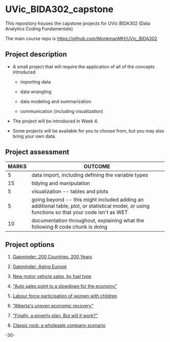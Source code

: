 # UVic_BIDA302_capstone

This repository houses the capstone projects for UVic BIDA302 (Data Analytics Coding Fundamentals)

The main course repo is https://github.com/MonkmanMH/UVic_BIDA302

## Project description

* A small project that will require the application of all of the concepts introduced

  - importing data
  
  - data wrangling
  
  - data modeling and summarization
  
  - communication (including visualization)

* The project will be introduced in Week 4.

* Some projects will be available for you to choose from, but you may also bring your own data.

## Project assessment

| MARKS | OUTCOME |
| --- | --- |
| 5 | data import, including defining the variable types |
| 15 | tidying and manipulation |
| 5 | visualization -- tables and plots |
| 5 | going beyond -- this might included adding an additional table, plot, or statistical model, or using functions so that your code isn't as WET |
| 10 | documentation throughout, explaining what the following R code chunk is doing


## Project options

1. [Gapminder: 200 Countries, 200 Years](https://github.com/MonkmanMH/UVic_BIDA302_capstone/tree/master/capstone_01_gapminder_200_countries)

2. [Gapminder: Aging Europe](https://github.com/MonkmanMH/UVic_BIDA302_capstone/tree/master/capstone_02_gapminder_Europe)

3. [New motor vehicle sales, by fuel type](https://github.com/MonkmanMH/UVic_BIDA302_capstone/tree/master/capstone_03_new_motor_vehicle)

4. ["Auto sales point to a slowdown for the economy"](https://github.com/MonkmanMH/UVic_BIDA302_capstone/tree/master/capstone_04_auto_sales)

5. [Labour force participation of women with children](https://github.com/MonkmanMH/UVic_BIDA302_capstone/blob/master/capstone_05_lfs_women_children/lfs_women_children.md)

6. ["Alberta's uneven economic recovery"](https://github.com/MonkmanMH/UVic_BIDA302_capstone/blob/master/capstone_06_lfs_Alberta_recovery/lfs_Alberta_recovery.md)

7. ["Finally, a poverty plan. But will it work?"](https://github.com/MonkmanMH/UVic_BIDA302_capstone/blob/master/capstone_07_mbm_poverty_plan/mbm_poverty_plan.md)

8. [Classic rock: a wholesale company scenario](https://github.com/MonkmanMH/UVic_BIDA302_capstone/blob/master/capstone_08_CR25_orders/CR25_scenario.md)

-30-

